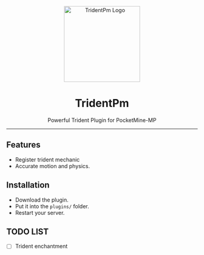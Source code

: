 <p align="center">
  <img src="https://i.ibb.co.com/jZvLSZFc/3dtrident.png" width="200" alt="TridentPm Logo" />
</p>

<h1 align="center">TridentPm</h1>

<p align="center">
  Powerful Trident Plugin for PocketMine-MP  
</p>

---

## Features

- Register trident mechanic
- Accurate motion and physics.

## Installation

- Download the plugin.
- Put it into the `plugins/` folder.
- Restart your server.

## TODO LIST

- [ ] Trident enchantment